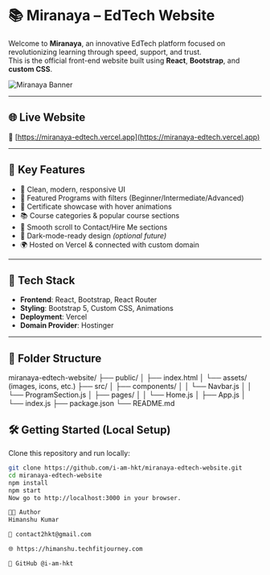 # 📚 Miranaya – EdTech Website

Welcome to **Miranaya**, an innovative EdTech platform focused on revolutionizing learning through speed, support, and trust.  
This is the official front-end website built using **React**, **Bootstrap**, and **custom CSS**.

![Miranaya Banner](./public/banner.png) <!-- Replace with your banner if available -->

---

## 🌐 Live Website

🔗 [https://miranaya-edtech.vercel.app](https://miranaya-edtech.vercel.app)

---

## 🚀 Key Features

- 🎯 Clean, modern, responsive UI
- 💼 Featured Programs with filters (Beginner/Intermediate/Advanced)
- 📜 Certificate showcase with hover animations
- 📚 Course categories & popular course sections
- 📩 Smooth scroll to Contact/Hire Me sections
- 🌙 Dark-mode-ready design *(optional future)*
- 🌍 Hosted on Vercel & connected with custom domain

---

## 🧱 Tech Stack

- **Frontend**: React, Bootstrap, React Router
- **Styling**: Bootstrap 5, Custom CSS, Animations
- **Deployment**: Vercel
- **Domain Provider**: Hostinger

---

## 📂 Folder Structure

miranaya-edtech-website/ ├── public/ │ ├── index.html │ └── assets/ (images, icons, etc.) ├── src/ │ ├── components/ │ │ └── Navbar.js │ │ └── ProgramSection.js │ ├── pages/ │ │ └── Home.js │ ├── App.js │ └── index.js ├── package.json └── README.md

## 🛠 Getting Started (Local Setup)

Clone this repository and run locally:

```bash
git clone https://github.com/i-am-hkt/miranaya-edtech-website.git
cd miranaya-edtech-website
npm install
npm start
Now go to http://localhost:3000 in your browser.

👨‍💻 Author
Himanshu Kumar

📧 contact2hkt@gmail.com

🌐 https://himanshu.techfitjourney.com

🔗 GitHub @i-am-hkt

